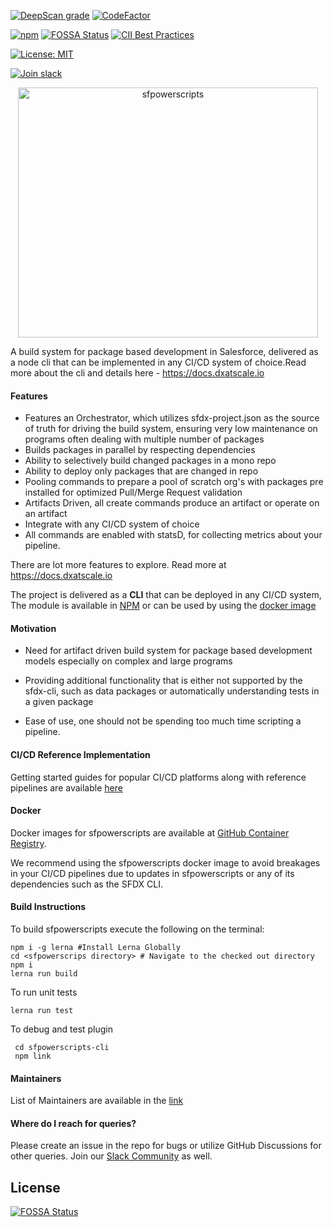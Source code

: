 [![DeepScan grade](https://deepscan.io/api/teams/10234/projects/12959/branches/208838/badge/grade.svg)](https://deepscan.io/dashboard#view=project&tid=10234&pid=12959&bid=208838) [![CodeFactor](https://www.codefactor.io/repository/github/dxatscale/sfpowerscripts/badge/develop)](https://www.codefactor.io/repository/github/dxatscale/sfpowerscripts/overview/develop)

[![npm](https://img.shields.io/npm/v/@dxatscale/sfpowerscripts)](https://www.npmjs.com/package/@dxatscale/sfpowerscripts)
[![FOSSA Status](https://app.fossa.com/api/projects/git%2Bgithub.com%2Fdxatscale%2Fsfpowerscripts.svg?type=shield)](https://app.fossa.com/projects/git%2Bgithub.com%2Fdxatscale%2Fsfpowerscripts?ref=badge_shield) [![CII Best Practices](https://bestpractices.coreinfrastructure.org/projects/5614/badge)](https://bestpractices.coreinfrastructure.org/projects/5614)

[![License: MIT](https://img.shields.io/badge/License-MIT-yellow.svg)](https://opensource.org/licenses/MIT)


[![Join slack](https://i.imgur.com/FZZmA3g.png)](https://launchpass.com/dxatscale)

<p align="center">
  <img alt="sfpowerscripts" src="https://repository-images.githubusercontent.com/248449736/448f93b4-9883-48da-a75c-330f242bbf8c" width="480" height="400">
</p>


A build system for package based development in Salesforce, delivered as a node cli that can be implemented in any CI/CD system of choice.Read more about the cli and details here - https://docs.dxatscale.io

#### Features

- Features an Orchestrator, which utilizes sfdx-project.json as the source of truth for driving the build system, ensuring very low maintenance on programs often dealing with multiple number of packages
- Builds packages in parallel by respecting dependencies
- Ability to selectively build changed packages in a mono repo
- Ability to deploy only packages that are changed in repo
- Pooling commands to prepare a pool of scratch org's with packages pre installed for optimized Pull/Merge Request validation
- Artifacts Driven, all create commands produce an artifact or operate on an artifact
- Integrate with any CI/CD system of choice
- All commands are enabled with statsD, for collecting metrics about your pipeline.

There are lot more features to explore. Read more at  https://docs.dxatscale.io

The project is delivered as a <b>CLI</b> that can be deployed in any CI/CD system, The module is available in  [NPM](https://www.npmjs.com/package/@dxatscale/sfpowerscripts) or can be 
used by using the [docker image](https://github.com/dxatscale/sfpowerscripts/pkgs/container/sfpowerscripts)





#### Motivation

- Need for artifact driven build system for package based development models especially on complex and large programs

- Providing additional functionality that is either not supported by the sfdx-cli, such as data packages or automatically understanding tests in a given package

- Ease of use, one should not be spending too much time scripting a pipeline.

#### CI/CD Reference Implementation

Getting started guides for popular CI/CD platforms along with reference pipelines are available [here](https://docs.dxatscale.io/reference-implementation/github)


#### Docker

Docker images for sfpowerscripts are available at [GitHub Container Registry](https://github.com/dxatscale/sfpowerscripts/pkgs/container/sfpowerscripts).

We recommend using the sfpowerscripts docker image to avoid breakages in your CI/CD pipelines due to updates in sfpowerscripts or any of its dependencies such as the SFDX CLI.

#### Build Instructions 
To build sfpowerscripts execute the following on the terminal: 
```
npm i -g lerna #Install Lerna Globally
cd <sfpowerscrips directory> # Navigate to the checked out directory 
npm i
lerna run build
```

To run unit tests

```
lerna run test
```

To debug and test plugin

```
 cd sfpowerscripts-cli
 npm link
```

#### Maintainers

List of Maintainers are available in the [link](https://docs.dxatscale.io/about-us)


#### Where do I reach for queries?

Please create an issue in the repo for bugs or utilize GitHub Discussions for other queries.  Join our [Slack Community](https://launchpass.com/dxatscale) as well.


## License
[![FOSSA Status](https://app.fossa.com/api/projects/git%2Bgithub.com%2Fdxatscale%2Fsfpowerscripts.svg?type=large)](https://app.fossa.com/projects/git%2Bgithub.com%2Fdxatscale%2Fsfpowerscripts?ref=badge_large)
